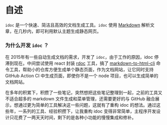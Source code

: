 自述
===

`idoc` 是一个快速、简洁且高效的文档生成工具。`idoc` 使用 [Markdown](https://github.github.com/gfm/) 解析文章，在几秒内，即可利用默认主题生成静态网页。

<!--idoc:config:
tocs: false
-->

### 为什么开发 `idoc` ？

在 2015年有一些自动生成文档的需求，开发了 `idoc`，由于工作的原因，idoc 停滞到现在。中间尝试使用 react 封装 [rdoc](https://github.com/jaywcjlove/rdoc) 工具，搞了 [markdown-to-html-cli](https://github.com/jaywcjlove/markdown-to-html-cli) 命令工具，帮助小的仓库方便生成单个静态页面，作为文档网站，让它同时支持 GitHub Action CI 中生成页面，即使你不是一个 node 项目，也可以生成简单的文档网站。

在多年的积累下，积攒了一些笔记，突然想把这些笔记整理到一起，之前的工具又不适合超多的 markdown 文件生成和菜单管理，还需要更好的与 GitHub 融合展示，想通过更为简单的工具解决这一些问题，这就有了重构 idoc 的想法。通过这些年，一系列的工具、经验积攒下，让我重构 idoc 变得非常简单，主程序开发设计只花费了一两天天时间，剩下的是各种小功能的慢慢集成和修补。

